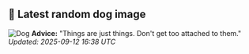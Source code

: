 ## 🐶 Latest random dog image
![Dog](https://images.dog.ceo/breeds/bulldog-boston/n02096585_1952.jpg)
**Advice:** "Things are just things. Don't get too attached to them."
*Updated: 2025-09-12 16:38 UTC*
